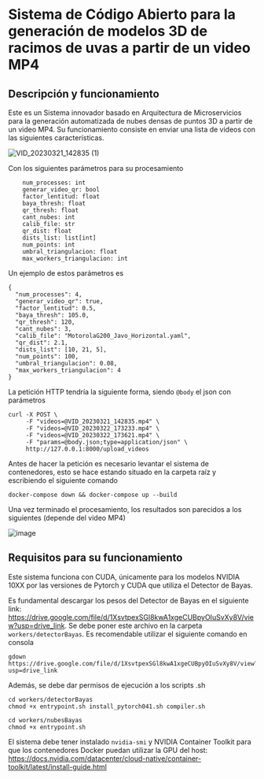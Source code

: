 # Sistema de Código Abierto para la generación de modelos 3D de racimos de uvas a partir de un video MP4
## Descripción y funcionamiento
Este es un Sistema innovador basado en Arquitectura de Microservicios para la generación automatizada de nubes densas de puntos 3D a partir de un video MP4. Su funcionamiento consiste en enviar una lista de videos con las siguientes características. 

![VID_20230321_142835 (1)](https://github.com/user-attachments/assets/8bf1e53b-22c9-4cb4-8b75-a0464ce96335)

Con los siguientes parámetros para su procesamiento 
```
    num_processes: int
    generar_video_qr: bool
    factor_lentitud: float
    baya_thresh: float
    qr_thresh: float
    cant_nubes: int
    calib_file: str 
    qr_dist: float
    dists_list: list[int]
    num_points: int
    umbral_triangulacion: float
    max_workers_triangulacion: int
```
Un ejemplo de estos parámetros es
```
{
  "num_processes": 4,
  "generar_video_qr": true,
  "factor_lentitud": 0.5,
  "baya_thresh": 105.0,
  "qr_thresh": 120,
  "cant_nubes": 3,
  "calib_file": "MotorolaG200_Javo_Horizontal.yaml",
  "qr_dist": 2.1,
  "dists_list": [10, 21, 5],
  "num_points": 100,
  "umbral_triangulacion": 0.08,
  "max_workers_triangulacion": 4
}
```
La petición HTTP tendría la siguiente forma, siendo `@body` el json con parámetros
```
curl -X POST \
     -F "videos=@VID_20230321_142835.mp4" \
     -F "videos=@VID_20230322_173233.mp4" \
     -F "videos=@VID_20230322_173621.mp4" \
     -F "params=@body.json;type=application/json" \
     http://127.0.0.1:8000/upload_videos
```
Antes de hacer la petición es necesario levantar el sistema de contenedores, esto se hace estando situado en la carpeta raíz y escribiendo el siguiente comando
```
docker-compose down && docker-compose up --build
```
Una vez terminado el procesamiento, los resultados son parecidos a los siguientes (depende del video MP4)

![image](https://github.com/user-attachments/assets/4a8412bc-6f11-4033-af98-a03c9037a45d)

## Requisitos para su funcionamiento

Este sistema funciona con CUDA, únicamente para los modelos NVIDIA 10XX por las versiones de Pytorch y CUDA que utiliza el Detector de Bayas.

Es fundamental descargar los pesos del Detector de Bayas en el siguiente link: https://drive.google.com/file/d/1XsvtpexSGl8kwA1xgeCUBpyOIuSvXy8V/view?usp=drive_link. Se debe poner este archivo en la carpeta `workers/detectorBayas`. Es recomendable utilizar el siguiente comando en consola 

```
gdown https://drive.google.com/file/d/1XsvtpexSGl8kwA1xgeCUBpyOIuSvXy8V/view?usp=drive_link
```

Además, se debe dar permisos de ejecución a los scripts .sh 

```
cd workers/detectorBayas
chmod +x entrypoint.sh install_pytorch041.sh compiler.sh
```

```
cd workers/nubesBayas
chmod +x entrypoint.sh
```

El sistema debe tener instalado `nvidia-smi` y NVIDIA Container Toolkit para que los contenedores Docker puedan utilizar la GPU del host: https://docs.nvidia.com/datacenter/cloud-native/container-toolkit/latest/install-guide.html




